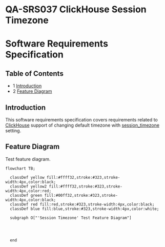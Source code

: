 # QA-SRS037 ClickHouse Session Timezone

# Software Requirements Specification

## Table of Contents

* 1 [Introduction](#introduction)
* 2 [Feature Diagram](#feature-diagram)

## Introduction

This software requirements specification covers requirements related to [ClickHouse] support of changing
default timezone with [session_timezone] setting.

## Feature Diagram

Test feature diagram.

```mermaid
flowchart TB;

  classDef yellow fill:#ffff32,stroke:#323,stroke-width:4px,color:black;
  classDef yellow2 fill:#ffff32,stroke:#323,stroke-width:4px,color:red;
  classDef green fill:#00ff32,stroke:#323,stroke-width:4px,color:black;
  classDef red fill:red,stroke:#323,stroke-width:4px,color:black;
  classDef blue fill:blue,stroke:#323,stroke-width:4px,color:white;
  
  subgraph O["'Session Timezone' Test Feature Diagram"]


    

  end
```

[SRS]: #srs
[session_timezone]: https://github.com/ClickHouse/ClickHouse/pull/44149
[ClickHouse]: https://clickhouse.com